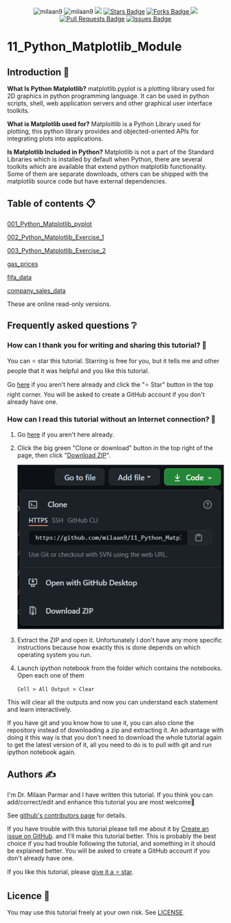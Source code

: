 <p align="center"> 
 <img src="https://badges.pufler.dev/updated/milaan9/11_Python_Matplotlib_Module" alt="milaan9"/>  
 <img src="https://badges.pufler.dev/created/milaan9/11_Python_Matplotlib_Module" alt="milaan9"/>  
<a href="https://hits.seeyoufarm.com"><img src="https://hits.seeyoufarm.com/api/count/incr/badge.svg?url=https%3A%2F%2Fgithub.com%2Fmilaan9%2F11_Python_Matplotlib_Module&count_bg=%2379C83D&title_bg=%23555555&icon=&icon_color=%23E7E7E7&title=hits&edge_flat=false"/></a>
<a href="https://github.com/milaan9/11_Python_Matplotlib_Module/stargazers"><img src="https://img.shields.io/github/stars/milaan9/11_Python_Matplotlib_Module" alt="Stars Badge"/></a>
<a href="https://github.com/milaan9/11_Python_Matplotlib_Module/network/members"><img src="https://img.shields.io/github/forks/milaan9/11_Python_Matplotlib_Module" alt="Forks Badge"/> </a>
<a href="https://github.com/milaan9/11_Python_Matplotlib_Module/pulse" alt="Activity"><img src="https://img.shields.io/github/commit-activity/m/milaan9/11_Python_Matplotlib_Module" /></a> 
<a href="https://github.com/milaan9/11_Python_Matplotlib_Module/pulls"><img src="https://img.shields.io/github/issues-pr/milaan9/11_Python_Matplotlib_Module" alt="Pull Requests Badge"/></a>
<a href="https://github.com/milaan9/11_Python_Matplotlib_Module/issues"><img src="https://img.shields.io/github/issues/milaan9/11_Python_Matplotlib_Module" alt="Issues Badge"/></a>
</p> 
<!--<img src="https://badges.pufler.dev/contributors/milaan9/01_Python_Introduction?size=50&padding=5&bots=true" alt="milaan9"/>-->
 
 

# 11_Python_Matplotlib_Module

## Introduction 👋

**What Is Python Matplotlib?**
matplotlib.pyplot is a plotting library used for 2D graphics in python programming language. It can be used in python scripts, shell, web application servers and other graphical user interface toolkits.

**What is Matplotlib used for?**
Matploitlib is a Python Library used for plotting, this python library provides and objected-oriented APIs for integrating plots into applications.

**Is Matplotlib Included in Python?**
Matplotlib is not a part of the Standard Libraries which is installed by default when Python, there are several toolkits which are available that extend python matplotlib functionality. Some of them are separate downloads, others can be shipped with the matplotlib source code but have external dependencies.


## Table of contents 📋


[001_Python_Matplotlib_pyplot](https://github.com/milaan9/11_Python_Matplotlib_Module/blob/main/001_Python_Matplotlib_pyplot.ipynb)


[002_Python_Matplotlib_Exercise_1](https://github.com/milaan9/11_Python_Matplotlib_Module/blob/main/002_Python_Matplotlib_Exercise_1.ipynb)


[003_Python_Matplotlib_Exercise_2](https://github.com/milaan9/11_Python_Matplotlib_Module/blob/main/003_Python_Matplotlib_Exercise_2.ipynb)


[gas_prices](https://github.com/milaan9/11_Python_Matplotlib_Module/blob/main/gas_prices.csv)


[fifa_data](https://github.com/milaan9/11_Python_Matplotlib_Module/blob/main/fifa_data.csv)


[company_sales_data](https://github.com/milaan9/11_Python_Matplotlib_Module/blob/main/company_sales_data.csv)


These are online read-only versions.


## Frequently asked questions ❔

### How can I thank you for writing and sharing this tutorial? 🌷

You can ⭐ star this tutorial. Starring is free for you, but it tells me and other people that it was helpful and you like this tutorial.

Go [here](https://github.com/milaan9/11_Python_Matplotlib_Module) if you aren't here already and click the "⭐ Star" button in the top right corner. You will be asked to create a GitHub account if you don't already have one.

### How can I read this tutorial without an Internet connection? 🤔

1. Go [here](https://github.com/milaan9/11_Python_Matplotlib_Module) if you aren't here already.
    
2. Click the big green "Clone or download" button in the top right of the page, then click "[Download ZIP](https://github.com/milaan9/11_Python_Matplotlib_Module/archive/refs/heads/main.zip)".

    ![Download ZIP](img/dnld_rep.png)

3. Extract the ZIP and open it. Unfortunately I don't have any more specific instructions because how exactly this is done depends on which operating system you run.
    
4. Launch ipython notebook from the folder which contains the notebooks. Open each one of them
  
    `Cell > All Output > Clear`
    
This will clear all the outputs and now you can understand each statement and learn interactively.

If you have git and you know how to use it, you can also clone the repository instead of downloading a zip and extracting it. An advantage with doing it this way is that you don't need to download the whole tutorial again to get the latest version of it, all you need to do is to pull with git and run ipython notebook again.


## Authors ✍️

I'm Dr. Milaan Parmar and I have written this tutorial. If you think you can add/correct/edit and enhance this tutorial you are most welcome🙏

See [github's contributors page](https://github.com/milaan9/11_Python_Matplotlib_Module/graphs/contributors) for details.

If you have trouble with this tutorial please tell me about it by [Create an issue on GitHub](https://github.com/milaan9/11_Python_Matplotlib_Module/issues/new). and I'll make this tutorial better. This is probably the best choice if you had trouble following the tutorial, and something in it should be explained better. You will be asked to create a GitHub account if you don't already have one.

If you like this tutorial, please [give it a ⭐ star](https://github.com/milaan9/11_Python_Matplotlib_Module).


## Licence 📜

You may use this tutorial freely at your own risk. See [LICENSE](./LICENSE).
